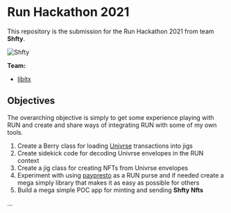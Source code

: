 # Run Hackathon 2021

This repository is the submission for the Run Hackathon 2021 from team **Shfty**.

![Shfty](https://github.com/libitx/run-hackathon-2021/raw/master/media/shfty.png)

**Team:**

* [libitx](https://github.com/libitx)

## Objectives

The overarching objective is simply to get some experience playing with RUN and create and share ways of integrating RUN with some of my own tools. 

1. Create a Berry class for loading [Univrse](https://univrse.network/) transactions into jigs
2. Create sidekick code for decoding Univrse envelopes in the RUN context
3. Create a jig class for creating NFTs from Univrse envelopes
4. Experiment with using [paypresto](https://www.paypresto.co) as a RUN purse and if needed create a mega simply library that makes it as easy as possible for others
5. Build a mega simple POC app for minting and sending **Shfty Nfts**

...